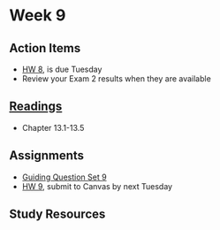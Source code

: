 # Week 9


## Action Items
* [HW 8](https://genchem.science.psu.edu/homework-8-wc), is due Tuesday
* Review your Exam 2 results when they are available


## [Readings](https://genchem.science.psu.edu)
* Chapter 13.1-13.5


## Assignments

- [Guiding Question Set 9](https://psu.instructure.com/courses/1866869/quizzes/3317746) 
- [HW 9](https://genchem.science.psu.edu/homework-9-houck), submit to Canvas by next Tuesday

## Study Resources








